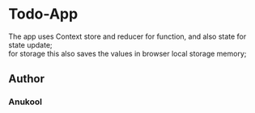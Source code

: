 # Todo-App
The app uses Context store and reducer for function, and also state for state update;
<br />
for storage this also saves the values in browser local storage memory;

## Author 
### Anukool